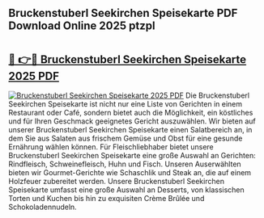 ## Bruckenstuberl Seekirchen Speisekarte PDF Download Online 2025 ptzpl

# <h2><a href="http://gcef75.nevu.top/?p=Bruckenstuberl+Seekirchen+Speisekarte">🔗 👉🔴 Bruckenstuberl Seekirchen Speisekarte 2025 PDF</a></h2>

[![Bruckenstuberl Seekirchen Speisekarte 2025 PDF](https://i.imgur.com/dBaPXMq.png)](http://gcef75.nevu.top/?p=Bruckenstuberl+Seekirchen+Speisekarte)
Die Bruckenstuberl Seekirchen Speisekarte ist nicht nur eine Liste von Gerichten in einem Restaurant oder Café, sondern bietet auch die Möglichkeit, ein köstliches und für Ihren Geschmack geeignetes Gericht auszuwählen. Wir bieten auf unserer Bruckenstuberl Seekirchen Speisekarte einen Salatbereich an, in dem Sie aus Salaten aus frischem Gemüse und Obst für eine gesunde Ernährung wählen können. Für Fleischliebhaber bietet unsere Bruckenstuberl Seekirchen Speisekarte eine große Auswahl an Gerichten: Rindfleisch, Schweinefleisch, Huhn und Fisch. Unseren Auserwählten bieten wir Gourmet-Gerichte wie Schaschlik und Steak an, die auf einem Holzfeuer zubereitet werden. Unsere Bruckenstuberl Seekirchen Speisekarte umfasst eine große Auswahl an Desserts, von klassischen Torten und Kuchen bis hin zu exquisiten Crème Brûlée und Schokoladennudeln.
